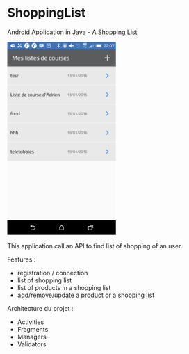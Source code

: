 # ShoppingList

Android Application in Java - A Shopping List

<img src="https://raw.githubusercontent.com/jacquelotjeff/ShoppingList/master/preview.png" width="250">

This application call an API to find list of shopping of an user.

Features :
- registration / connection
- list of shopping list
- list of products in a shopping list
- add/remove/update a product or a shooping list

Architecture du projet :

- Activities 
- Fragments
- Managers
- Validators

